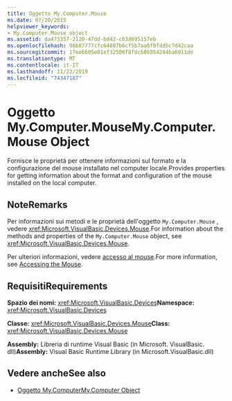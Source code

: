 ```yaml
---
title: Oggetto My.Computer.Mouse
ms.date: 07/20/2015
helpviewer_keywords:
- My.Computer.Mouse object
ms.assetid: da473357-2120-47dd-bd42-c63d695157eb
ms.openlocfilehash: 98b87777cfc64807b6cf5b7aa6f0fdd5c7d42caa
ms.sourcegitcommit: 17ee6605e01ef32506f8fdc686954244ba6911de
ms.translationtype: MT
ms.contentlocale: it-IT
ms.lasthandoff: 11/22/2019
ms.locfileid: "74347187"
---
```

# <a name="mycomputermouse-object"></a><span data-ttu-id="37f7f-102">Oggetto My.Computer.Mouse</span><span class="sxs-lookup"><span data-stu-id="37f7f-102">My.Computer.Mouse Object</span></span>
<span data-ttu-id="37f7f-103">Fornisce le proprietà per ottenere informazioni sul formato e la configurazione del mouse installato nel computer locale.</span><span class="sxs-lookup"><span data-stu-id="37f7f-103">Provides properties for getting information about the format and configuration of the mouse installed on the local computer.</span></span>  
  
## <a name="remarks"></a><span data-ttu-id="37f7f-104">Note</span><span class="sxs-lookup"><span data-stu-id="37f7f-104">Remarks</span></span>  
 <span data-ttu-id="37f7f-105">Per informazioni sui metodi e le proprietà dell'oggetto `My.Computer.Mouse` , vedere <xref:Microsoft.VisualBasic.Devices.Mouse>.</span><span class="sxs-lookup"><span data-stu-id="37f7f-105">For information about the methods and properties of the `My.Computer.Mouse` object, see <xref:Microsoft.VisualBasic.Devices.Mouse>.</span></span>  
  
 <span data-ttu-id="37f7f-106">Per ulteriori informazioni, vedere [accesso al mouse](../../../visual-basic/developing-apps/programming/computer-resources/accessing-the-mouse.md).</span><span class="sxs-lookup"><span data-stu-id="37f7f-106">For more information, see [Accessing the Mouse](../../../visual-basic/developing-apps/programming/computer-resources/accessing-the-mouse.md).</span></span>  
  
## <a name="requirements"></a><span data-ttu-id="37f7f-107">Requisiti</span><span class="sxs-lookup"><span data-stu-id="37f7f-107">Requirements</span></span>  
 <span data-ttu-id="37f7f-108">**Spazio dei nomi:** <xref:Microsoft.VisualBasic.Devices></span><span class="sxs-lookup"><span data-stu-id="37f7f-108">**Namespace:** <xref:Microsoft.VisualBasic.Devices></span></span>  
  
 <span data-ttu-id="37f7f-109">**Classe:** <xref:Microsoft.VisualBasic.Devices.Mouse></span><span class="sxs-lookup"><span data-stu-id="37f7f-109">**Class:** <xref:Microsoft.VisualBasic.Devices.Mouse></span></span>  
  
 <span data-ttu-id="37f7f-110">**Assembly:** Libreria di runtime Visual Basic (in Microsoft. VisualBasic. dll)</span><span class="sxs-lookup"><span data-stu-id="37f7f-110">**Assembly:** Visual Basic Runtime Library (in Microsoft.VisualBasic.dll)</span></span>  
  
## <a name="see-also"></a><span data-ttu-id="37f7f-111">Vedere anche</span><span class="sxs-lookup"><span data-stu-id="37f7f-111">See also</span></span>

- [<span data-ttu-id="37f7f-112">Oggetto My.Computer</span><span class="sxs-lookup"><span data-stu-id="37f7f-112">My.Computer Object</span></span>](../../../visual-basic/language-reference/objects/my-computer-object.md)
